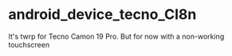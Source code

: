 # android_device_tecno_CI8n
It's twrp for Tecno Camon 19 Pro. But for now with a non-working touchscreen
